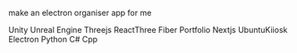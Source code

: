 make an electron organiser app for me

Unity
Unreal Engine
Threejs
ReactThree Fiber
Portfolio
Nextjs
UbuntuKiiosk
Electron
Python C# Cpp